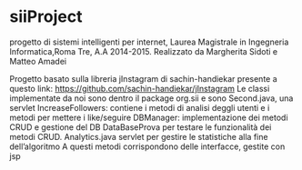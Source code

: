siiProject
==========

progetto di sistemi intelligenti per internet, Laurea Magistrale in Ingegneria Informatica,Roma Tre, A.A 2014-2015.
Realizzato da Margherita Sidoti e Matteo Amadei

Progetto basato sulla libreria jInstagram di sachin-handiekar presente a questo link:  https://github.com/sachin-handiekar/jInstagram
Le classi implementate da noi sono dentro il package org.sii e sono
Second.java, una servlet
IncreaseFollowers: contiene i metodi di analisi deggli utenti e i metodi per mettere i like/seguire
DBManager: implementazione dei metodi CRUD e gestione del DB
DataBaseProva per testare le funzionalità dei metodi CRUD.
Analytics.java servlet per gestire le statistiche alla fine dell’algoritmo
A questi metodi corrispondono delle interfacce, gestite con jsp

